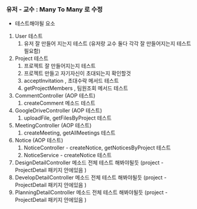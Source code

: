 
### 유저 - 교수 : Many To Many 로 수정 

- 테스트해야될 요소
1. User 테스트
   1. 유저 잘 만들어 지는지 테스트 (유저랑 교수 둘다 각각 잘 만들어지는지 테스트 필요함)
2. Project 테스트
   1. 프로젝트 잘 만들어지는지 테스트
   2. 프로젝트 만들고 자기자신이 초대되는지 확인할것 
   3. acceptInvitation , 초대수락 메서드 테스트
   4. getProjectMembers , 팀원조회 메서드 테스트 
3. CommentController (AOP 테스트)
   1. createComment 메소드 테스트 
4. GoogleDriveController (AOP 테스트)
   1. uploadFile, getFilesByProject 테스트 
5. MeetingController (AOP 테스트)
   1. createMeeting, getAllMeetings 테스트 
6. Notice (AOP 테스트)
   1. NoticeController - createNotice, getNoticesByProject 테스트
   2. NoticeService - createNotice 테스트 
7. DesignDetailController 메소드 전체 테스트 해봐야될듯 (project - ProjectDetail 패키지 안에있음 )
8. DevelopDetailController 메소드 전체 테스트 해봐야될듯 (project - ProjectDetail 패키지 안에있음 )
9. PlanningDetailController 메소드 전체 테스트 해봐야될듯 (project - ProjectDetail 패키지 안에있음 )